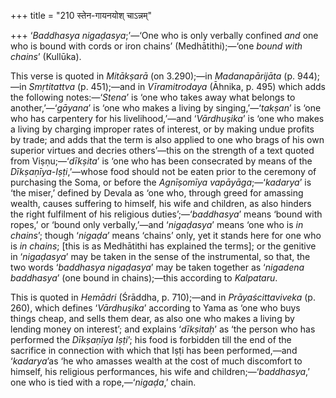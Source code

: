 +++
title = "210 स्तेन-गायनयोश् चाऽन्नम्"

+++
‘*Baddhasya nigaḍasya*;’—‘One who is only verbally confined *and* one
who is bound with cords or iron chains’ (Medhātithi);—‘one *bound with
chains*’ (Kullūka).

This verse is quoted in *Mitākṣarā* (on 3.290);—in *Madanapārijāta* (p.
944);—in *Smṛtitattva* (p. 451);—and in *Vīramitrodaya* (Āhnika, p. 495)
which adds the following notes:—‘*Stena*’ is ‘one who takes away what
belongs to another,’—‘*gāyana*’ is ‘one who makes a living by
singing,’—‘*takṣan*’ is ‘one who has carpentery for his livelihood,’—and
‘*Vārdhuṣika*’ is ‘one who makes a living by charging improper rates of
interest, or by making undue profits by trade; and adds that the term is
also applied to one who brags of his own superior virtues and decries
others’—this on the strength of a text quoted from Viṣṇu;—‘*dīkṣita*’ is
‘one who has been consecrated by means of the *Dīkṣaṇīya-Iṣṭi*,’—whose
food should not be eaten prior to the ceremony of purchasing the Soma,
or before the *Agnīṣomīya vapāyāga*;—‘*kadarya*’ is ‘the miser,’ defined
by Devala as ‘one who, through greed for amassing wealth, causes
suffering to himself, his wife and children, as also hinders the right
fulfilment of his religious duties’;—‘*baddhasya*’ means ‘bound with
ropes,’ or ‘bound only verbally,’—and ‘*nigaḍasya*’ means ‘one who is
*in chains*’; though ‘*nigaḍa*’ means ‘chains’ only, yet it stands here
for one who is *in chains*; \[this is as Medhātithi has explained the
terms\]; or the genitive in ‘*nigaḍasya*’ may be taken in the sense of
the instrumental, so that, the two words ‘*baddhasya nigaḍasya*’ may be
taken together as ‘*nigadena baddhasya*’ (one bound in chains);—this
according to *Kalpataru*.

This is quoted in *Hemādri* (Śrāddha, p. 710);—and in
*Prāyaścittaviveka* (p. 260), which defines ‘*Vārdhuṣika*’ according to
Yama as ‘one who buys things cheap, and sells them dear, as also one who
makes a living by lending money on interest’; and explains ‘*dīkṣitaḥ*’
as ‘the person who has performed the *Dīkṣaṇīya Iṣṭi*’; his food is
forbidden till the end of the sacrifice in connection with which that
Iṣṭi has been performed,—and ‘*kadarya*’as ‘he who amasses wealth at the
cost of much discomfort to himself, his religious performances, his wife
and children;—‘*baddhasya*,’ one who is tied with a rope,—‘*nigaḍa*,’
chain.


